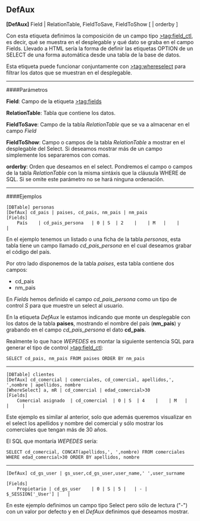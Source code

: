 ## DefAux

**[DefAux]** Field | RelationTable, FieldToSave, FieldToShow [ | orderby ]

Con esta etiqueta definimos la composición de un campo tipo [&gt;tag:field_ctl](Select), es decir, qué se muestra en el desplegable y qué dato se graba en el campo Fields.
Llevado a HTML sería la forma de definir las etiquetas OPTION de un SELECT de una forma automática desde una tabla de la base de datos.

Esta etiqueta puede funcionar conjuntamente con [&gt;tag:whereselect]([WhereSelect]) para filtrar los datos que se muestran en el desplegable.

---

####Parámetros

**Field**:
	Campo de la etiqueta [&gt;tag:fields](Fields)

**RelationTable**:
	Tabla que contiene los datos.

**FieldToSave**:
	Campo de la tabla *RelationTable* que se va a almacenar en el campo *Field*

**FieldToShow**:
	Campo o campos de la tabla *RelationTable* a mostrar en el desplegable del Select.
    Si deseamos mostrar más de un campo simplemente los separaremos con comas.

**orderby**:
	Orden que deseamos en el select. Pondremos el campo o campos de la tabla *RelationTable* con la misma sintáxis que la cláusula WHERE de SQL. Si se omite este parámetro no se hará ninguna ordenación.

---

####Ejemplos

```
[DBTable] personas
[DefAux] cd_pais | paises, cd_pais, nm_pais | nm_pais
[Fields]
    País	| cd_pais_persona	| 0 | S  | 2	|    | M   |	|     | 
```

En el ejemplo tenemos un listado o una ficha de la tabla *personas*, esta tabla tiene un campo llamado *cd_pais_persona* en el cual deseamos grabar el código del país.

Por otro lado disponemos de la tabla *paises*, esta tabla contiene dos campos:

- cd_pais
- nm_pais

En *Fields* hemos definido el campo *cd_pais_persona* como un tipo de control *S* para que muestre un select al usuario.

En la etiqueta *DefAux* le estamos indicando que monte un desplegable con los datos de la tabla **paises**, mostrando el nombre del país (**nm_pais**) y grabando en el campo *cd_pais_persona* el dato **cd_pais**.

Realmente lo que hace *WEPEDES* es montar la siguiente sentencia SQL para generar el tipo de control [&gt;tag:field_ctl](Select):

    SELECT cd_pais, nm_pais FROM paises ORDER BY nm_pais

---

```
[DBTable] clientes
[DefAux] cd_comercial | comerciales, cd_comercial, apellidos,', ',nombre | apellidos, nombre
[WhereSelect] a, mR | cd_comercial | edad_comercial>30
[Fields]
    Comercial asignado	| cd_comercial	| 0 | S  | 4	|    | M   |	|     | 
```

Este ejemplo es similar al anterior, solo que además queremos visualizar en el select los apellidos y nombre del comercial y sólo mostrar los comerciales que tengan más de 30 años.

El SQL que montaría *WEPEDES* sería:

    SELECT cd_comercial, CONCAT(apellidos,', ',nombre) FROM comerciales WHERE edad_comercial>30 ORDER BY apellidos, nombre

---

```
[DefAux] cd_gs_user | gs_user,cd_gs_user,user_name,' ',user_surname

[Fields]
	Propietario	| cd_gs_user	| 0 | S | 5 |	| - | $_SESSION['_User'] |   | 

```

En este ejemplo definimos un campo tipo Select pero sólo de lectura ("-") con un valor por defecto y en el *DefAux* definimos qué deseamos mostrar.
